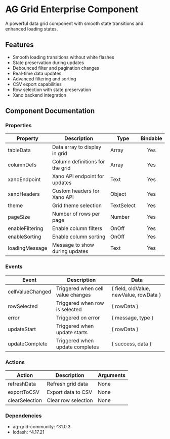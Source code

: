 # AG Grid Enterprise Component

A powerful data grid component with smooth state transitions and enhanced loading states.

## Features
- Smooth loading transitions without white flashes
- State preservation during updates
- Debounced filter and pagination changes
- Real-time data updates
- Advanced filtering and sorting
- CSV export capabilities
- Row selection with state preservation
- Xano backend integration

## Component Documentation

### Properties
| Property | Description | Type | Bindable |
|----------|-------------|------|:--------:|
| tableData | Data array to display in grid | Array | Yes |
| columnDefs | Column definitions for the grid | Array | Yes |
| xanoEndpoint | Xano API endpoint for updates | Text | Yes |
| xanoHeaders | Custom headers for Xano API | Object | Yes |
| theme | Grid theme selection | TextSelect | Yes |
| pageSize | Number of rows per page | Number | Yes |
| enableFiltering | Enable column filters | OnOff | Yes |
| enableSorting | Enable column sorting | OnOff | Yes |
| loadingMessage | Message to show during updates | Text | Yes |

### Events
| Event | Description | Data |
|-------|-------------|------|
| cellValueChanged | Triggered when cell value changes | { field, oldValue, newValue, rowData } |
| rowSelected | Triggered when row is selected | { rowData } |
| error | Triggered on error | { message, type } |
| updateStart | Triggered when update starts | { rowData } |
| updateComplete | Triggered when update completes | { success, data } |

### Actions
| Action | Description | Arguments |
|--------|-------------|-----------|
| refreshData | Refresh grid data | None |
| exportToCSV | Export data to CSV | None |
| clearSelection | Clear row selection | None |

### Dependencies
- ag-grid-community: ^31.0.3
- lodash: ^4.17.21